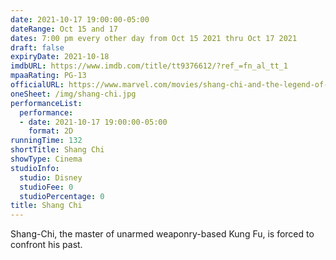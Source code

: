 ```yaml
---
date: 2021-10-17 19:00:00-05:00
dateRange: Oct 15 and 17
dates: 7:00 pm every other day from Oct 15 2021 thru Oct 17 2021
draft: false
expiryDate: 2021-10-18
imdbURL: https://www.imdb.com/title/tt9376612/?ref_=fn_al_tt_1
mpaaRating: PG-13
officialURL: https://www.marvel.com/movies/shang-chi-and-the-legend-of-the-ten-rings
oneSheet: /img/shang-chi.jpg
performanceList:
  performance:
  - date: 2021-10-17 19:00:00-05:00
    format: 2D
runningTime: 132
shortTitle: Shang Chi
showType: Cinema
studioInfo:
  studio: Disney
  studioFee: 0
  studioPercentage: 0
title: Shang Chi
---
```


Shang-Chi, the master of unarmed weaponry-based Kung Fu, is forced to confront his past.